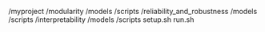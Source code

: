 /myproject
    /modularity
        /models
        /scripts
    /reliability_and_robustness
        /models
        /scripts
    /interpretability
        /models
        /scripts
    setup.sh
    run.sh
